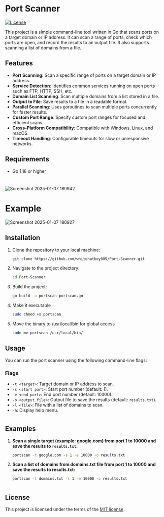 # Port Scanner
[![License](https://img.shields.io/github/license/whitehatboy005/Port-Scanner)](LICENSE.md)

This project is a simple command-line tool written in Go that scans ports on a target domain or IP address. It can scan a range of ports, check which ports are open, and record the results to an output file. It also supports scanning a list of domains from a file.

## Features

- **Port Scanning**: Scan a specific range of ports on a target domain or IP address.
- **Service Detection**: Identifies common services running on open ports such as FTP, HTTP, SSH, etc.
- **Domain List Scanning**: Scan multiple domains from a list stored in a file.
- **Output to File**: Save results to a file in a readable format.
- **Parallel Scanning**: Uses goroutines to scan multiple ports concurrently for faster results.
- **Custom Port Range**: Specify custom port ranges for focused and efficient scans.
- **Cross-Platform Compatibility**: Compatible with Windows, Linux, and macOS.
- **Timeout Handling**: Configurable timeouts for slow or unresponsive networks.

## Requirements

- Go 1.18 or higher
#
![Screenshot 2025-01-07 180942](https://github.com/user-attachments/assets/b28e743b-4396-4b74-996b-d510205e60e3)
# Example
![Screenshot 2025-01-07 180927](https://github.com/user-attachments/assets/4a145641-0a30-47b4-a243-56bac87fbdae)

## Installation

1. Clone the repository to your local machine:
   ```bash
   git clone https://github.com/whitehatboy005/Port-Scanner.git
   ```
2. Navigate to the project directory:
   ```bash
   cd Port-Scanner
   ```
3. Build the project:
   ```bash
   go build -o portscan portscan.go
   ```
4. Make it executable
   ```bash
   sudo chmod +x portscan
   ```
5. Move the binary to /usr/local/bin for global access
   ```bash
   sudo mv portscan /usr/local/bin/
   ```
## Usage

You can run the port scanner using the following command-line flags:

### Flags

- `-t <target>`: Target domain or IP address to scan.
- `-s <start port>`: Start port number (default: 1).
- `-e <end port>`: End port number (default: 10000).
- `-o <output file>`: Output file to save the results (default: `results.txt`).
- `-l <file>`: File with a list of domains to scan.
- `-h`: Display help menu.
#
## Examples

1. **Scan a single target (example: google.com) from port 1 to 10000 and save the results to `results.txt`:**

   ```bash
   portscan -t google.com -s 1 -e 10000 -o results.txt
   ```
2. **Scan a list of domains from domains.txt file from port 1 to 10000 and save the results to results.txt:**
   ```bash
   portscan -l domains.txt -s 1 -e 10000 -o results.txt
   ```
#
## License

This project is licensed under the terms of the [MIT license](LICENSE.md).
